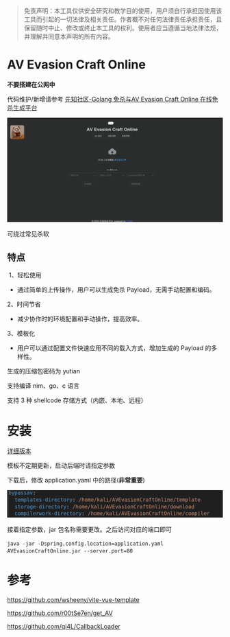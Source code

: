 > 免责声明：本工具仅供安全研究和教学目的使用，用户须自行承担因使用该工具而引起的一切法律及相关责任。作者概不对任何法律责任承担责任，且保留随时中止、修改或终止本工具的权利。使用者应当遵循当地法律法规，并理解并同意本声明的所有内容。

# AV Evasion Craft Online

**不要搭建在公网中**

代码维护/新增请参考 [先知社区-Golang 免杀与AV Evasion Craft Online 在线免杀生成平台](https://xz.aliyun.com/t/13411?time__1311=mqmxnDBQqDq7wq05d4%2BxCuwCxu7faQQY4D#toc-6:~:text=%E5%A2%9E%E5%8A%A0%E4%B8%80%E5%AE%9A%E9%9A%BE%E5%BA%A6-,Go%20%E5%85%8D%E6%9D%80,-%E5%B9%B3%E5%8F%B0%E8%87%AA%E5%B8%A6)

![image-20240124190806863](images/image-20240124190806863.png)

可绕过常见杀软

## 特点
​	1、轻松使用
- 通过简单的上传操作，用户可以生成免杀 Payload，无需手动配置和编码。

2、时间节省
- 减少协作时的环境配置和手动操作，提高效率。

3、模板化
- 用户可以通过配置文件快速应用不同的载入方式，增加生成的 Payload 的多样性。


生成的压缩包密码为 yutian


支持编译 nim、go、c 语言

支持 3 种 shellcode 存储方式（内嵌、本地、远程）

# 安装

[详细版本](https://github.com/yutianqaq/AVEvasionCraftOnline/wiki)

模板不定期更新，启动后端时请指定参数

下载后，修改 application.yaml 中的路径(**非常重要**)

![image-20240131132406380](images/image-20240131132406380.png)

接着指定参数，jar 包名称需要更改。之后访问对应的端口即可

`java -jar -Dspring.config.location=application.yaml AVEvasionCraftOnline.jar --server.port=80`



# 参考

https://github.com/wsheeny/vite-vue-template

https://github.com/r00tSe7en/get_AV

https://github.com/qi4L/CallbackLoader
